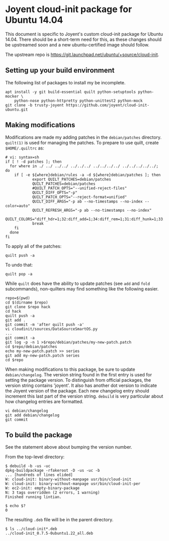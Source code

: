 # Joyent cloud-init package for Ubuntu 14.04

This document is specific to Joyent's custom cloud-init package for Ubuntu
14.04.  There should be a short-term need for this, as these changes should be
upstreamed soon and a new ubuntu-certified image should follow.

The upstream repo is https://git.launchpad.net/ubuntu/+source/cloud-init.

## Setting up your build environment

The following list of packages to install my be incomplete.

```
apt install -y git build-essential quilt python-setuptools python-mocker \
    python-nose python-httpretty python-unittest2 python-mock
git clone -b trusty-joyent https://github.com/joyent/cloud-init-ubuntu.git
```

## Making modifications

Modifications are made my adding patches in the `debian/patches` directory.
`quilt(1)` is used for managing the patches.  To prepare to use quilt, create
`$HOME/.quiltrc` as:

```
# vi: syntax=sh
if [ ! -d patches ]; then
  for where in ./ ../ ../../ ../../../ ../../../../ ../../../../../; do
    if [ -e ${where}debian/rules -a -d ${where}debian/patches ]; then
            export QUILT_PATCHES=debian/patches
            QUILT_PATCHES=debian/patches
            #QUILT_PATCH_OPTS="--unified-reject-files"
            QUILT_DIFF_OPTS="-p"
            QUILT_PATCH_OPTS="--reject-format=unified"
            QUILT_DIFF_ARGS="-p ab --no-timestamps --no-index --color=auto"
            QUILT_REFRESH_ARGS="-p ab --no-timestamps --no-index"
            QUILT_COLORS="diff_hdr=1;32:diff_add=1;34:diff_rem=1;31:diff_hunk=1;33:diff_ctx=35:diff_cctx=33"
            break
    fi
  done
fi
```

To apply all of the patches:

```
quilt push -a
```

To undo that:

```
quilt pop -a
```

While `quilt` does have the ability to update patches (see `add` and `fold`
subcommands), non-quilters may find something like the following easier.

```
repo=$(pwd)
cd $(dirname $repo)
git clone $repo hack
cd hack
quilt push -a
git add .
git commit -m 'after quilt push -a'
vi cloudinit/sources/DataSourceSmartOS.py
...
git commit -a
git log -p -n 1 >$repo/debian/patches/my-new-patch.patch
cd $repo/debian/patches
echo my-new-patch.patch >> series
git add my-new-patch.patch series
cd $repo
```

When making modifications to this package, be sure to update `debian/changelog`.
The version string found in the first entry is used for setting the package
version.  To distinguish from official packages, the version string contains
'joyent'.  It also has another dot version to indicate the Joyent version of the
package.  Each new changelog entry should increment this last part of the
version string.  `debuild` is very particular about how changelog entries are
formatted.

```
vi debian/changelog
git add debian/changelog
git commit
```

## To build the package

See the statement above about bumping the version number.

From the top-level directory:

```
$ debuild -b -us -uc
dpkg-buildpackage -rfakeroot -D -us -uc -b
... [hundreds of lines elided]
W: cloud-init: binary-without-manpage usr/bin/cloud-init
W: cloud-init: binary-without-manpage usr/bin/cloud-init-per
W: ec2-init: empty-binary-package
N: 3 tags overridden (2 errors, 1 warning)
Finished running lintian.

$ echo $?
0
```

The resulting `.deb` file will be in the parent directory.

```
$ ls ../cloud-init*.deb
../cloud-init_0.7.5-0ubuntu1.22_all.deb
```
